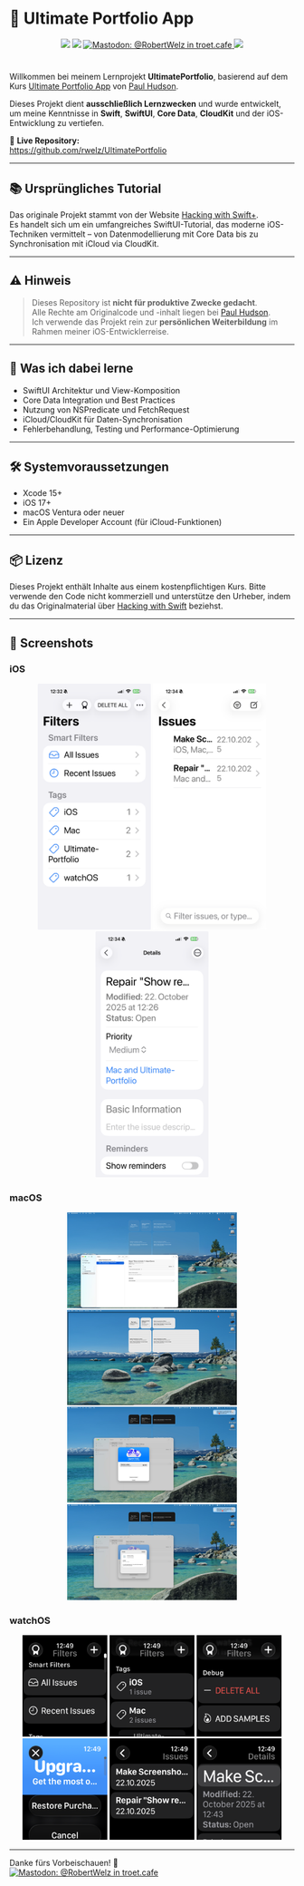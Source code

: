 # 📱 Ultimate Portfolio App

<p align="center">
    <img src="https://img.shields.io/badge/iOS-16.6+-blue.svg" />
    <img src="https://img.shields.io/badge/Swift-5.0-brightgreen.svg" />
    <a href="https://troet.cafe/@RobertWelz" rel="me">
        <img src="https://img.shields.io/badge/Contact-@RobertWelz-lightgrey.svg?style=flat" alt="Mastodon: @RobertWelz in troet.cafe" />
    </a>
  <img src="https://img.shields.io/badge/AI%20generated%20but%20manually%20verified%20README%20file-red.svg" />
</p>

# 

Willkommen bei meinem Lernprojekt **UltimatePortfolio**, basierend auf dem Kurs [Ultimate Portfolio App](https://www.hackingwithswift.com/plus/ultimate-portfolio-app) von [Paul Hudson](https://www.hackingwithswift.com/).

Dieses Projekt dient **ausschließlich Lernzwecken** und wurde entwickelt, um meine Kenntnisse in **Swift**, **SwiftUI**, **Core Data**, **CloudKit** und der iOS-Entwicklung zu vertiefen.

🔗 **Live Repository:**  
https://github.com/rwelz/UltimatePortfolio

---

## 📚 Ursprüngliches Tutorial

Das originale Projekt stammt von der Website [Hacking with Swift+](https://www.hackingwithswift.com/plus/ultimate-portfolio-app).  
Es handelt sich um ein umfangreiches SwiftUI-Tutorial, das moderne iOS-Techniken vermittelt – von Datenmodellierung mit Core Data bis zu Synchronisation mit iCloud via CloudKit.

---

## ⚠️ Hinweis

> Dieses Repository ist **nicht für produktive Zwecke gedacht**.  
> Alle Rechte am Originalcode und -inhalt liegen bei [Paul Hudson](https://www.hackingwithswift.com/).  
> Ich verwende das Projekt rein zur **persönlichen Weiterbildung** im Rahmen meiner iOS-Entwicklerreise.

---

## 🚀 Was ich dabei lerne

- SwiftUI Architektur und View-Komposition
- Core Data Integration und Best Practices
- Nutzung von NSPredicate und FetchRequest
- iCloud/CloudKit für Daten-Synchronisation
- Fehlerbehandlung, Testing und Performance-Optimierung

---

## 🛠️ Systemvoraussetzungen

- Xcode 15+
- iOS 17+
- macOS Ventura oder neuer
- Ein Apple Developer Account (für iCloud-Funktionen)

---

## 📦 Lizenz

Dieses Projekt enthält Inhalte aus einem kostenpflichtigen Kurs. Bitte verwende den Code nicht kommerziell und unterstütze den Urheber, indem du das Originalmaterial über [Hacking with Swift](https://www.hackingwithswift.com/) beziehst.

------

##  📸 Screenshots

### iOS
<p align="center">
  <img src="https://github.com/rwelz/UltimatePortfolio/blob/main/Screenshots/iOS/1.png?raw=true" width="200">
  <img src="https://github.com/rwelz/UltimatePortfolio/blob/main/Screenshots/iOS/2.png?raw=true" width="200">
  <img src="https://github.com/rwelz/UltimatePortfolio/blob/main/Screenshots/iOS/3.png?raw=true" width="200">
</p>

### macOS
<p align="center">
  <img src="https://github.com/rwelz/UltimatePortfolio/blob/main/Screenshots/Mac/1.jpeg?raw=true" width="300">
  <img src="https://github.com/rwelz/UltimatePortfolio/blob/main/Screenshots/Mac/2.jpeg?raw=true" width="300">
  <img src="https://github.com/rwelz/UltimatePortfolio/blob/main/Screenshots/Mac/3.jpeg?raw=true" width="300">
  <img src="https://github.com/rwelz/UltimatePortfolio/blob/main/Screenshots/Mac/4.jpeg?raw=true" width="300">
</p>

### watchOS
<p align="center">
  <img src="https://github.com/rwelz/UltimatePortfolio/blob/main/Screenshots/watchOS/1.PNG?raw=true" width="150">
  <img src="https://github.com/rwelz/UltimatePortfolio/blob/main/Screenshots/watchOS/2.PNG?raw=true" width="150">
  <img src="https://github.com/rwelz/UltimatePortfolio/blob/main/Screenshots/watchOS/3.PNG?raw=true" width="150">
  <img src="https://github.com/rwelz/UltimatePortfolio/blob/main/Screenshots/watchOS/4.PNG?raw=true" width="150">
  <img src="https://github.com/rwelz/UltimatePortfolio/blob/main/Screenshots/watchOS/5.PNG?raw=true" width="150">
  <img src="https://github.com/rwelz/UltimatePortfolio/blob/main/Screenshots/watchOS/6.PNG?raw=true" width="150">
</p>

---

Danke fürs Vorbeischauen! 💙  
<a href="https://troet.cafe/@RobertWelz" rel="me">
        <img src="https://img.shields.io/badge/Contact-@RobertWelz-lightgrey.svg?style=flat" alt="Mastodon: @RobertWelz in troet.cafe" />
    </a>
